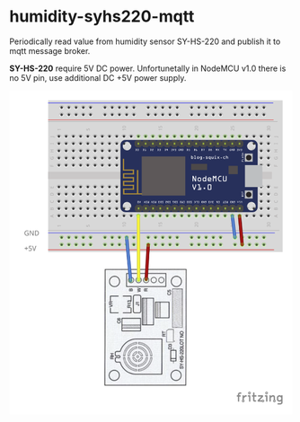 # humidity-syhs220-mqtt 

Periodically read value from humidity sensor SY-HS-220 and publish it to mqtt message broker.

**SY-HS-220** require 5V DC power. Unfortunetally in NodeMCU v1.0 there is no 5V pin, use additional DC +5V power supply.

![NodeMCU v1.0 syhs220 Breadboard](../../doc/sch/nodemcuv1_syhs220_bb.png)
